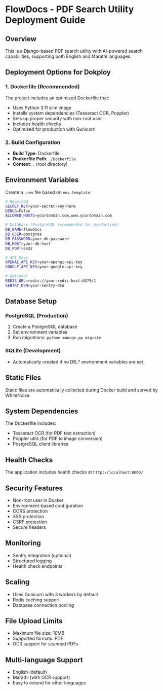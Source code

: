 # FlowDocs - PDF Search Utility Deployment Guide

## Overview
This is a Django-based PDF search utility with AI-powered search capabilities, supporting both English and Marathi languages.

## Deployment Options for Dokploy

### 1. Dockerfile (Recommended)
The project includes an optimized Dockerfile that:
- Uses Python 3.11 slim image
- Installs system dependencies (Tesseract OCR, Poppler)
- Sets up proper security with non-root user
- Includes health checks
- Optimized for production with Gunicorn

### 2. Build Configuration
- **Build Type**: Dockerfile
- **Dockerfile Path**: `./Dockerfile`
- **Context**: `.` (root directory)

## Environment Variables

Create a `.env` file based on `env.template`:

```bash
# Required
SECRET_KEY=your-secret-key-here
DEBUG=False
ALLOWED_HOSTS=yourdomain.com,www.yourdomain.com

# Database (PostgreSQL recommended for production)
DB_NAME=flowdocs
DB_USER=postgres
DB_PASSWORD=your-db-password
DB_HOST=your-db-host
DB_PORT=5432

# API Keys
OPENAI_API_KEY=your-openai-api-key
GOOGLE_API_KEY=your-google-api-key

# Optional
REDIS_URL=redis://your-redis-host:6379/1
SENTRY_DSN=your-sentry-dsn
```

## Database Setup

### PostgreSQL (Production)
1. Create a PostgreSQL database
2. Set environment variables
3. Run migrations: `python manage.py migrate`

### SQLite (Development)
- Automatically created if no DB_* environment variables are set

## Static Files
Static files are automatically collected during Docker build and served by WhiteNoise.

## System Dependencies
The Dockerfile includes:
- Tesseract OCR (for PDF text extraction)
- Poppler utils (for PDF to image conversion)
- PostgreSQL client libraries

## Health Checks
The application includes health checks at `http://localhost:8000/`

## Security Features
- Non-root user in Docker
- Environment-based configuration
- CORS protection
- XSS protection
- CSRF protection
- Secure headers

## Monitoring
- Sentry integration (optional)
- Structured logging
- Health check endpoints

## Scaling
- Uses Gunicorn with 3 workers by default
- Redis caching support
- Database connection pooling

## File Upload Limits
- Maximum file size: 10MB
- Supported formats: PDF
- OCR support for scanned PDFs

## Multi-language Support
- English (default)
- Marathi (with OCR support)
- Easy to extend for other languages
